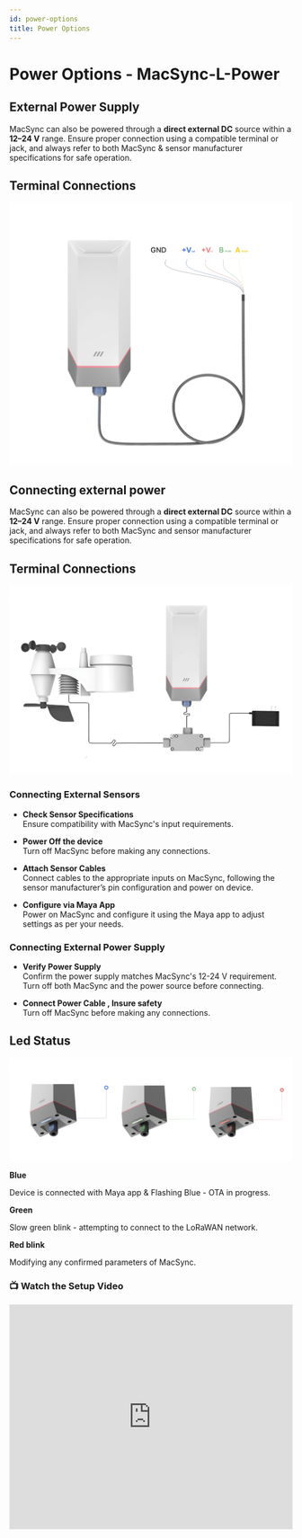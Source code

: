 ```yaml
---
id: power-options
title: Power Options
---
```


# Power Options - MacSync-L-Power

## External Power Supply
MacSync can also be powered through a **direct external DC** source within a **12–24 V** range. Ensure proper connection using a compatible terminal or jack, and always refer to both MacSync & sensor manufacturer specifications for safe operation.

## Terminal Connections

![title image](./assets/power.webp)

## Connecting external power 

MacSync can also be powered through a **direct external DC** source within a **12–24 V** range. Ensure proper connection using a compatible terminal or jack, and always refer to both MacSync and sensor manufacturer specifications for safe operation.

## Terminal Connections

![title image](./assets/externalsensors.webp)

### Connecting External Sensors

- **Check Sensor Specifications**  
  Ensure compatibility with MacSync's input requirements.

- **Power Off the device**  
  Turn off MacSync before making any connections.

- **Attach Sensor Cables**  
  Connect cables to the appropriate inputs on MacSync, following the sensor manufacturer’s pin 
configuration and power on device.


- **Configure via Maya App**  
  Power on MacSync and configure it using the Maya app to adjust settings as per your needs.

### Connecting External Power Supply

- **Verify Power Supply**  
  Confirm the power supply matches MacSync's 12-24 V requirement. Turn off both MacSync and the 
power source before connecting.

- **Connect Power Cable , Insure safety**  
  Turn off MacSync before making any connections.

## Led Status

![title image](./assets/ledtwo.webp)

<div className="reusable-feature-grid">
  <div className="reusable-feature-card">
    <strong>Blue</strong>
    <p>Device is connected with Maya app & Flashing Blue - OTA in progress. </p>
  </div>
  <div className="reusable-feature-card">
    <strong>Green</strong>
    <p>Slow green blink - attempting to connect to the LoRaWAN network.</p>
  </div>
  <div className="reusable-feature-card">
    <strong>Red blink</strong> 
    <p>Modifying any confirmed parameters of MacSync.</p>
  </div>
</div>



### 📺 Watch the Setup Video

<iframe
  width="100%"
  height="400"
  src="https://www.youtube.com/embed/UYpAMvrNRSQ"
  frameBorder="0"
  allow="accelerometer; autoplay; clipboard-write; encrypted-media; gyroscope; picture-in-picture"
  allowFullScreen
></iframe>